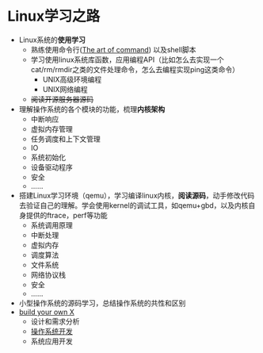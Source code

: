 # Linux学习之路
- Linux系统的**使用学习**
	* 熟练使用命令行([The art of command](https://github.com/jlevy/the-art-of-command-line)) 以及shell脚本
	* 学习使用linux系统库函数，应用编程API（比如怎么去实现一个cat/rm/rmdir之类的文件处理命令，怎么去编程实现ping这类命令）
		* UNIX高级环境编程
		* UNIX网络编程
	* ~~阅读开源服务器源码~~
- 理解操作系统的各个模块的功能，梳理**内核架构**
	* 中断响应
	* 虚拟内存管理
	* 任务调度和上下文管理
	* IO
	* 系统初始化
	* 设备驱动程序
	* 安全
	* ……
- 搭建Linux学习环境（qemu），学习编译linux内核，**阅读源码**，动手修改代码去验证自己的理解。学会使用kernel的调试工具，如qemu+gbd，以及内核自身提供的ftrace，perf等功能
	* 系统调用原理
	* 中断处理
	* 虚拟内存
	* 调度算法
	* 文件系统
	* 网络协议栈
	* 安全
	* ……
- 小型操作系统的源码学习，总结操作系统的共性和区别
- [build your own X](https://github.com/danistefanovic/build-your-own-x) 
	* 设计和需求分析
	* [操作系统开发](https://github.com/danistefanovic/build-your-own-x#build-your-own-operating-system)
	* 系统应用开发
